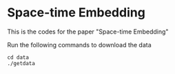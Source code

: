 Space-time Embedding
===========
This is the codes for the paper "Space-time Embedding"

Run the following commands to download the data
```
cd data
./getdata
```
